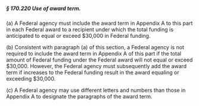 ##### § 170.220 Use of award term. #####

(a) A Federal agency must include the award term in Appendix A to this part in each Federal award to a recipient under which the total funding is anticipated to equal or exceed $30,000 in Federal funding.

(b) Consistent with paragraph (a) of this section, a Federal agency is not required to include the award term in Appendix A of this part if the total amount of Federal funding under the Federal award will not equal or exceed $30,000. However, the Federal agency must subsequently add the award term if increases to the Federal funding result in the award equaling or exceeding $30,000.

(c) A Federal agency may use different letters and numbers than those in Appendix A to designate the paragraphs of the award term.